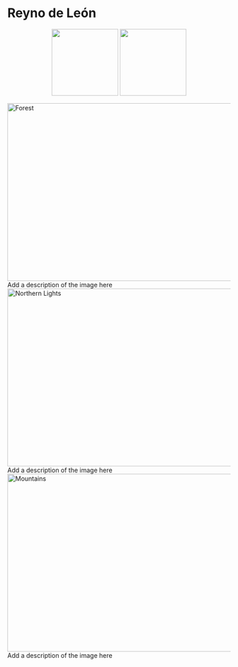 # Reyno de León<br/>

<p align="center">
 <img src=".jpg" width="150"  class="center"> <img src="rozsa_peter_2.png" width="150"  class="center">
</p>

<div class="gallery">
  <a target="_blank" href="img_forest.jpg">
    <img src="img_forest.jpg" alt="Forest" width="600" height="400">
  </a>
  <div class="desc">Add a description of the image here</div>
</div>

<div class="gallery">
  <a target="_blank" href="img_lights.jpg">
    <img src="img_lights.jpg" alt="Northern Lights" width="600" height="400">
  </a>
  <div class="desc">Add a description of the image here</div>
</div>

<div class="gallery">
  <a target="_blank" href="img_mountains.jpg">
    <img src="img_mountains.jpg" alt="Mountains" width="600" height="400">
  </a>
  <div class="desc">Add a description of the image here</div>
</div>
